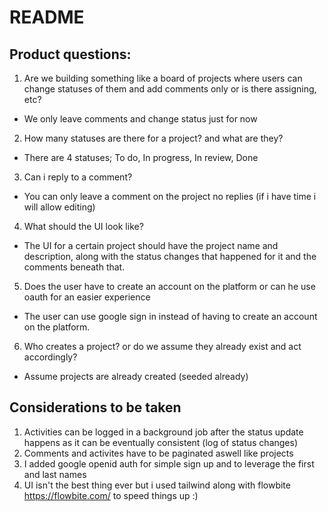 # README
## Product questions:
1) Are we building something like a board of projects where users can change statuses of them and add comments only or is there assigning, etc?
- We only leave comments and change status just for now
2) How many statuses are there for a project? and what are they?
- There are 4 statuses; To do, In progress, In review, Done
3) Can i reply to a comment?
- You can only leave a comment on the project no replies (if i have time i will allow editing)
4) What should the UI look like?
- The UI for a certain project should have the project name and description, along with the status changes that happened for it and the comments beneath that.
5) Does the user have to create an account on the platform or can he use oauth for an easier experience
- The user can use google sign in instead of having to create an account on the platform.
6) Who creates a project? or do we assume they already exist and act accordingly?
- Assume projects are already created (seeded already)

## Considerations to be taken
1) Activities can be logged in a background job after the status update happens as it can be eventually consistent (log of status changes)
2) Comments and activites have to be paginated aswell like projects
3) I added google openid auth for simple sign up and to leverage the first and last names
4) UI isn't the best thing ever but i used tailwind along with flowbite https://flowbite.com/ to speed things up :)
